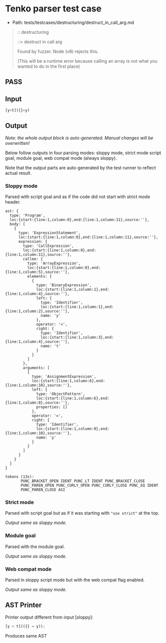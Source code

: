 # Tenko parser test case

- Path: tests/testcases/destructuring/destruct_in_call_arg.md

> :: destructuring
>
> ::> destruct in call arg
>
> Found by fuzzer. Node (v8) rejects this.
>
> (This will be a runtime error because calling an array is not what you wanted to do in the first place)

## PASS

## Input

`````js
[y<t]({}=y)
`````

## Output

_Note: the whole output block is auto-generated. Manual changes will be overwritten!_

Below follow outputs in four parsing modes: sloppy mode, strict mode script goal, module goal, web compat mode (always sloppy).

Note that the output parts are auto-generated by the test runner to reflect actual result.

### Sloppy mode

Parsed with script goal and as if the code did not start with strict mode header.

`````
ast: {
  type: 'Program',
  loc:{start:{line:1,column:0},end:{line:1,column:11},source:''},
  body: [
    {
      type: 'ExpressionStatement',
      loc:{start:{line:1,column:0},end:{line:1,column:11},source:''},
      expression: {
        type: 'CallExpression',
        loc:{start:{line:1,column:0},end:{line:1,column:11},source:''},
        callee: {
          type: 'ArrayExpression',
          loc:{start:{line:1,column:0},end:{line:1,column:5},source:''},
          elements: [
            {
              type: 'BinaryExpression',
              loc:{start:{line:1,column:1},end:{line:1,column:4},source:''},
              left: {
                type: 'Identifier',
                loc:{start:{line:1,column:1},end:{line:1,column:2},source:''},
                name: 'y'
              },
              operator: '<',
              right: {
                type: 'Identifier',
                loc:{start:{line:1,column:3},end:{line:1,column:4},source:''},
                name: 't'
              }
            }
          ]
        },
        arguments: [
          {
            type: 'AssignmentExpression',
            loc:{start:{line:1,column:6},end:{line:1,column:10},source:''},
            left: {
              type: 'ObjectPattern',
              loc:{start:{line:1,column:6},end:{line:1,column:8},source:''},
              properties: []
            },
            operator: '=',
            right: {
              type: 'Identifier',
              loc:{start:{line:1,column:9},end:{line:1,column:10},source:''},
              name: 'y'
            }
          }
        ]
      }
    }
  ]
}

tokens (13x):
       PUNC_BRACKET_OPEN IDENT PUNC_LT IDENT PUNC_BRACKET_CLOSE
       PUNC_PAREN_OPEN PUNC_CURLY_OPEN PUNC_CURLY_CLOSE PUNC_EQ IDENT
       PUNC_PAREN_CLOSE ASI
`````

### Strict mode

Parsed with script goal but as if it was starting with `"use strict"` at the top.

_Output same as sloppy mode._

### Module goal

Parsed with the module goal.

_Output same as sloppy mode._

### Web compat mode

Parsed in sloppy script mode but with the web compat flag enabled.

_Output same as sloppy mode._

## AST Printer

Printer output different from input [sloppy]:

````js
[y < t](({} = y));
````

Produces same AST
